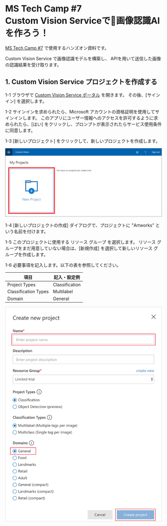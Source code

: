 <h1> MS Tech Camp #7 </br>
Custom Vision Serviceで画像認識AIを作ろう！</h1>

[MS Tech Camp #7](https://mspjp.connpass.com/event/) で使用するハンズオン資料です。

Custom Vision Service で画像認識モデルを構築し、 APIを用いて送信した画像の認識結果を受け取ります。

## 1. Custom Vision Service プロジェクトを作成する

1-1 ブラウザで [Custom Vision Service ポータル](https://www.customvision.ai/) を開きます。 その後、[サインイン] を選択します。

1-2 サインインを求められたら、Microsoft アカウントの資格証明を使用してサインインします。 このアプリにユーザー情報へのアクセスを許可するように求められたら、[はい] をクリックし、プロンプトが表示されたらサービス使用条件に同意します。

1-3 [新しいプロジェクト] をクリックして、新しいプロジェクトを作成します。

![](images/1-portal-click-new-project.png)

1-4 [新しいプロジェクトの作成] ダイアログで、プロジェクトに "Artworks" という名前を付けます。

1-5 このプロジェクトに使用する リソース グループ を選択します。 リソース グループをまだ用意していない場合は、[新規作成] を選択して新しいリソース グループを作成します。

1-6 必要事項を記入します。以下の表を参照してください。

|項目|記入・設定例|
|--|--|
|Project Types|Classification|
|Classification Types|Multilabel|
|Domain|General|

![](images/1-portal-create-project.png)
